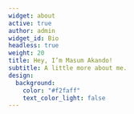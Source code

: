 ```yaml
---
widget: about
active: true
author: admin
widget_id: Bio
headless: true
weight: 20
title: Hey, I’m Masum Akando!
subtitle: A little more about me.
design:
  background:
    color: "#f2faff"
    text_color_light: false
---
```

